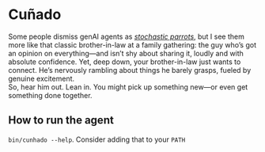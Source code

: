 # Cuñado

Some people dismiss genAI agents as [_stochastic parrots_](https://en.wikipedia.org/wiki/Stochastic_parrot), but I see them more like that classic brother-in-law at a family gathering: the guy who’s got an opinion on everything—and isn’t shy about sharing it, loudly and with absolute confidence. Yet, deep down, your brother-in-law just wants to connect. He’s nervously rambling about things he barely grasps, fueled by genuine excitement.  
So, hear him out. Lean in. You might pick up something new—or even get something done together.

## How to run the agent

`bin/cunhado --help`. Consider adding that to your `PATH`
